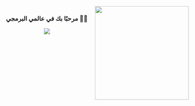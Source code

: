 <img width="250" align="right" src="https://c.tenor.com/_DOBjnGspYAAAAAM/code-coding.gif">

<h3 align="center">
  مرحبًا بك في عالمي البرمجي 👩‍💻
 <!-- Typing SVG effect -->
<p align="center">
  <a href="https://github.com/DenverCoder1/readme-typing-svg"><img src="https://readme-typing-svg.herokuapp.com?lines=Full-stack%20Web%20Developer;Problem%20Solver%20%F0%9F%A7%91%E2%80%8D%F0%9F%92%BB;Always%20learning%20something%20new&center=true&width=500&height=45&color=00bfbf&vCenter=true&size=22"></a>
</p> 
</h3>


